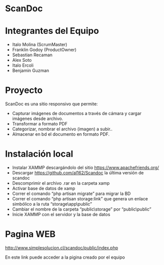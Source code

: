 # ScanDoc

# Integrantes del Equipo
- Italo Molina (ScrumMaster)
- Franklin Godoy (ProductOwner)
- Sebastian Recaman
- Alex Soto
- Italo Ercoli
- Benjamin Guzman

# Proyecto
ScanDoc es una sitio responsivo que permite:
- Capturar imágenes de documentos a través de cámara y cargar imágenes desde  archivo.
- Transformar a formato PDF
- Categorizar, nombrar el archivo (imagen) a subir..
- Almacenar en bd el documento en formato PDF.

# Instalación local
- Instalar XAMMP descargándolo del sitio https://www.apachefriends.org/
- Descargar https://github.com/al162/Scandoc la última versión de scandoc
- Descomprimir el archivo .rar en la carpeta xamp
- Activar base de datos de xamp
- Correr el comando “php artisan migrate” para migrar la BD
- Correr el comando “php artisan storage:link” que genera un enlace simbólico a la ruta “storage\app\public”
- Cambiar el nombre de la carpeta “public\storage” por  “public\public”
- Inicie XAMMP con el servidor y la base de datos



# Pagina WEB

http://www.simplesolucion.cl/scandoc/public/index.php

En este link puede acceder a la pigina creado por el equipo
